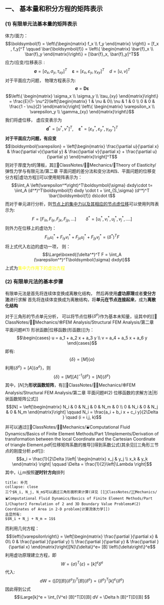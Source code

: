 ## 一、 基本量和积分方程的矩阵表示
### (1) 有限单元法基本量的矩阵表示
体力/面力：
$$\boldsymbol{f} = \left\{\begin{matrix}
f_x \\ f_y
\end{matrix} \right\} = [f_x , f_y]^T \qquad \bar{\boldsymbol{f}} = \left\{ \begin{matrix}
\bar{f}_x \\ \bar{f}_y
\end{matrix}\right\} = [\bar{f}_x, \bar{f}_y]^T$$
应力/应变/位移表示 : 
$$\boldsymbol{\sigma} = [\sigma_x ,\sigma_y ,\tau_{xy}]^T \quad \boldsymbol{\varepsilon} = [\varepsilon_x , \varepsilon_y , \gamma_{xy}]^T \quad d = [u,v]^T$$
对于平面应力问题， 物理方程表示为:
$$\boldsymbol{\sigma}= \boldsymbol{D}\boldsymbol{\varepsilon}$$
$$\left\{ \begin{matrix}
\sigma_x \\ \sigma_y \\ \tau_{xy} 
\end{matrix}\right\} = \frac{E}{1- \nu^2}\left[\begin{matrix}
1 &  \nu & 0\\ 
\nu &  1 & 0 \\
0 & 0 & \frac{1 - \nu}{2}
\end{matrix}\right] \left\{ \begin{matrix}
\varepsilon_x \\  \varepsilon_y \\ \gamma_{xy}
\end{matrix}\right\}$$
我们将虚位移， 虚应变表示为
$$\boldsymbol{d}^* = [u^*,v^*]^T, \quad \boldsymbol{\varepsilon}^* = [\varepsilon_x^*, \varepsilon_y^*, \gamma_{xy}^*]^T$$
**对于平面应力问题，有应变**
$$\boldsymbol{\varepsilon} = \left[\begin{matrix}
\frac{\partial u}{\partial x} & \frac{\partial v}{\partial y} & \frac{\partial v}{\partial x} + \frac{\partial u}{\partial y}
\end{matrix}\right]^T$$
则对于厚度为$t$的薄板，其[[📘ClassNotes/👨‍🔧Mechanics/🔨Theory of Elasticity/弹性力学与有限元法/第二章 平面问题的差分法和变分法#四、平面问题的位移变分方程|虚功方程]]可以使用矩阵表示为：
$$\iint_A \left(\varepsilon^*\right)^T\boldsymbol{\sigma} dxdy\cdot t= \iint_A (d^*)^T\boldsymbol{f} dxdy \cdot t + \int_{S_\sigma} (d^*)^T \bar{\boldsymbol{f}} ds\cdot  t$$
而对于单元进行分析，则<u>节点上的集中力以及其相应的节点虚位移</u>可以使用列阵表示为: 
$$F = [F_{ix} , F_{iy}, F_{jx}, F_{jy} ,...]\qquad \delta^* = [u_i^* ,v_i^* ,u_j^* , v_j^*, ....]$$
则外力在位移上的虚功为：
$$F_{ix} u_i^* + F_{iy}v_i^* + F_{jx} u_j^* + F_{jy}v_j^* = (\delta^*)^T F$$
将上式代入右边的虚功一项， 则：
$$\Large\boxed{(\delta^*)^T F = \iint_A (\varepsilon^*)^T\boldsymbol{\sigma} dxdyt}$$
上式为<mark style="background: transparent; color: yellow">集中力作用下的虚功方程</mark>

### (2) 有限单元法的基本步骤
有限单元法是首先将连续体变换成离散化结构， 然后再使用**虚功原理**或者**变分方法**进行求解
首先将连续体变换成为离散结构，将**单元在节点连接起来**，成为**离散化结构**

对于三角形的节点单元分析， 可以将节点位移$\left\{ \delta^e\right\}$作为基本未知量，设其中的[[📘ClassNotes/👨‍🔧Mechanics/🕸️FEM Analysis/Structural FEM Analysis/第二章 平面问题#(1) 形状函数|位移函数(形函数)]]为：
$$\begin{cases}
u = a_1 + a_2 x + a_3 y \\ 
v = a_4 + a_5 x + a_6 y 
\end{cases}$$
即有: 
$$\left\{\delta\right\} = [M]\left\{\alpha\right\}$$
利用$\left\{\delta^e\right\} = [A]\left\{\alpha^e\right\}$，则
$$\left\{\delta\right\} = [M][A]^{-1} \left\{\delta^e\right\} = [N]\left\{\delta^e\right\}$$
其中，$[N]$为**形状函数矩阵**，有[[📘ClassNotes/👨‍🔧Mechanics/🕸️FEM Analysis/Structural FEM Analysis/第二章 平面问题#(2) 位移函数的求解方法|形状函数矩阵公式]]
$$[N] = \left[\begin{matrix}
N_i & 0 & N_j & 0 & N_m & 0 \\
0 & N_i & 0 & N_j & 0 & N_m
\end{matrix}\right] \qquad N_i = \frac{a_i + b_i x +  c_i y}{2\Delta } \quad (i = i,j, k)$$
并可以通过[[📘ClassNotes/👨‍🔧Mechanics/⛲Computational Fluid Dynamics/Basics of Finite Element Methods/Part 1/Implements/Derivation of transformation between the local Coordinate and the Cartesian Coordinate of triangle Element.pdf|位移矩阵系数的推导]]得到系数公式(其余见[[三角形三节点的刚度分析.pdf]]):
$$a_i = \frac{1}{2\Delta }\left| \begin{matrix}
x_j & y_j \\ x_k & y_k 
\end{matrix} \right|  \qquad \Delta  = \frac{1}{2}\left|\Lambda \right|$$
其中，i,j,m按照**逆时针方向**排列 

`````ad-note
title: 补充 
collapse: close
三个$N_i, N_j, N_m$可以通过三角形面积来计算(详见 [[📘ClassNotes/👨‍🔧Mechanics/⛲Computational Fluid Dynamics/Basics of Finite Element Methods/Part 1/Chapter2 Formulation of 2 and 3D Boundary Value Problems#(2) Coordinates of Area in 2-D problem|计算流体力学]])
且显然有: 
$$N_i + N_j + N_m = 1$$
`````
而利用几何方程：
$$\left\{\varepsilon\right\} = \left[\begin{matrix}
\frac{\partial }{\partial x} & 0\\
0 & \frac{\partial }{\partial y} \\
\frac{\partial }{\partial y} & \frac{\partial }{\partial x}
\end{matrix}\right][N]\{\delta\}^e= [B] \left\{\delta\right\}^e$$
利用虚功原理建立方程，即
$$W = \left\{\sigma\right\}^T\left\{\varepsilon\right\} = [k]^e {\delta}^e$$
代入: 
$$dW = ([D][B]\{\delta^e\} )^{T}[B]\left\{\delta^e\right\} =\left\{\delta ^e\right\}^{T}[k]^e\left\{\delta^e\right\}$$
因此得到公式
$$\Large[k]^e = \int_{V^e} [B]^T[D][B] dV = \Delta  h [B]^T[D][B] $$


